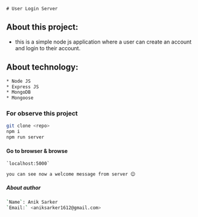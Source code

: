 `# User Login Server`

## About this project:

* this is a simple node js application where a user can create an account and login to their account.

## About technology:
``` bash
* Node JS
* Express JS
* MongoDB 
* Mongoose
```

### For observe this project 

``` bash
git clone <repo>
npm i
npm run server
```

#### Go to browser & browse

```
`localhost:5000`

you can see now a welcome message from server 😊
```

##### About author 
``` bash
`Name`: Anik Sarker
`Email:` <aniksarker1612@gmail.com>
```